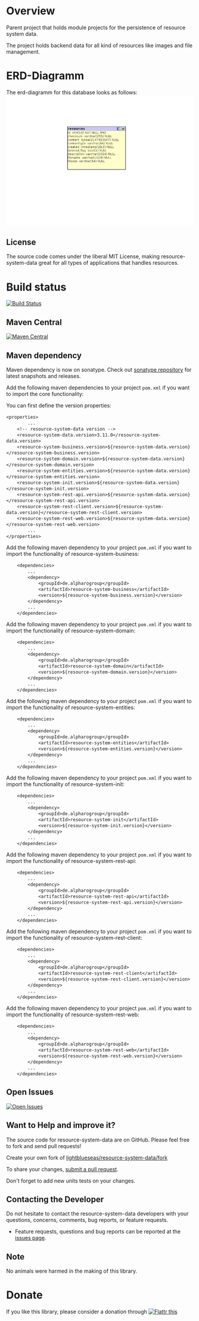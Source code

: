 # Overview

Parent project that holds module projects for the persistence of resource system data.

The project holds backend data for all kind of resources like images and file management.

# ERD-Diagramm

The erd-diagramm for this database looks as follows: ![here](https://github.com/lightblueseas/resource-system-data/blob/develop/resource-system-init/src/main/resources/erd/erd-diagramm-resourcesystem.png)

## License

The source code comes under the liberal MIT License, making resource-system-data great for all types of applications that handles resources.

# Build status
[![Build Status](https://travis-ci.org/lightblueseas/resource-system-data.svg?branch=master)](https://travis-ci.org/lightblueseas/resource-system-data)

## Maven Central

[![Maven Central](https://maven-badges.herokuapp.com/maven-central/de.alpharogroup/resource-system-data/badge.svg)](https://maven-badges.herokuapp.com/maven-central/de.alpharogroup/resource-system-data)

## Maven dependency

Maven dependency is now on sonatype.
Check out [sonatype repository](https://oss.sonatype.org/index.html#nexus-search;gav~de.alpharogroup~resource-system-data~~~) for latest snapshots and releases.

Add the following maven dependencies to your project `pom.xml` if you want to import the core functionality:

You can first define the version properties:

	<properties>
			...
		<!-- resource-system-data version -->
		<resource-system-data.version>3.11.0</resource-system-data.version>
		<resource-system-business.version>${resource-system-data.version}</resource-system-business.version>
		<resource-system-domain.version>${resource-system-data.version}</resource-system-domain.version>
		<resource-system-entities.version>${resource-system-data.version}</resource-system-entities.version>
		<resource-system-init.version>${resource-system-data.version}</resource-system-init.version>
		<resource-system-rest-api.version>${resource-system-data.version}</resource-system-rest-api.version>
		<resource-system-rest-client.version>${resource-system-data.version}</resource-system-rest-client.version>
		<resource-system-rest-web.version>${resource-system-data.version}</resource-system-rest-web.version>
			...
	</properties>

Add the following maven dependency to your project `pom.xml` if you want to import the functionality of resource-system-business:

		<dependencies>
			...
			<dependency>
				<groupId>de.alpharogroup</groupId>
				<artifactId>resource-system-business</artifactId>
				<version>${resource-system-business.version}</version>
			</dependency>
			...
		</dependencies>

Add the following maven dependency to your project `pom.xml` if you want to import the functionality of resource-system-domain:

		<dependencies>
			...
			<dependency>
				<groupId>de.alpharogroup</groupId>
				<artifactId>resource-system-domain</artifactId>
				<version>${resource-system-domain.version}</version>
			</dependency>
			...
		</dependencies>

Add the following maven dependency to your project `pom.xml` if you want to import the functionality of resource-system-entities:

		<dependencies>
			...
			<dependency>
				<groupId>de.alpharogroup</groupId>
				<artifactId>resource-system-entities</artifactId>
				<version>${resource-system-entities.version}</version>
			</dependency>
			...
		</dependencies>

Add the following maven dependency to your project `pom.xml` if you want to import the functionality of resource-system-init:

		<dependencies>
			...
			<dependency>
				<groupId>de.alpharogroup</groupId>
				<artifactId>resource-system-init</artifactId>
				<version>${resource-system-init.version}</version>
			</dependency>
			...
		</dependencies>

Add the following maven dependency to your project `pom.xml` if you want to import the functionality of resource-system-rest-api:

		<dependencies>
			...
			<dependency>
				<groupId>de.alpharogroup</groupId>
				<artifactId>resource-system-rest-api</artifactId>
				<version>${resource-system-rest-api.version}</version>
			</dependency>
			...
		</dependencies>

Add the following maven dependency to your project `pom.xml` if you want to import the functionality of resource-system-rest-client:

		<dependencies>
			...
			<dependency>
				<groupId>de.alpharogroup</groupId>
				<artifactId>resource-system-rest-client</artifactId>
				<version>${resource-system-rest-client.version}</version>
			</dependency>
			...
		</dependencies>

Add the following maven dependency to your project `pom.xml` if you want to import the functionality of resource-system-rest-web:

		<dependencies>
			...
			<dependency>
				<groupId>de.alpharogroup</groupId>
				<artifactId>resource-system-rest-web</artifactId>
				<version>${resource-system-rest-web.version}</version>
			</dependency>
			...
		</dependencies>
		
		 
## Open Issues
[![Open Issues](https://img.shields.io/github/issues/astrapi69/resource-system-data.svg?style=flat)](https://github.com/astrapi69/resource-system-data/issues) 


## Want to Help and improve it? ###

The source code for resource-system-data are on GitHub. Please feel free to fork and send pull requests!

Create your own fork of [lightblueseas/resource-system-data/fork](https://github.com/lightblueseas/resource-system-data/fork)

To share your changes, [submit a pull request](https://github.com/lightblueseas/resource-system-data/pull/new/master).

Don't forget to add new units tests on your changes.

## Contacting the Developer

Do not hesitate to contact the resource-system-data developers with your questions, concerns, comments, bug reports, or feature requests.
- Feature requests, questions and bug reports can be reported at the [issues page](https://github.com/lightblueseas/resource-system-data/issues).

## Note

No animals were harmed in the making of this library.

# Donate

If you like this library, please consider a donation through 
<a href="https://flattr.com/submit/auto?fid=r7vp62&url=https%3A%2F%2Fgithub.com%2Flightblueseas%2Fresource-system-data" target="_blank">
<img src="http://button.flattr.com/flattr-badge-large.png" alt="Flattr this" title="Flattr this" border="0">
</a>
